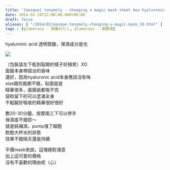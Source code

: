```yaml
---
title: '[masque] tonymoly - changing u magic mask sheet box hyaluronic acid'
date: 2014-02-19T22:00:00.000+08:00
draft: false
aliases: [ "/2014/02/masque-tonymoly-changing-u-magic-mask_19.html" ]
tags : [glamorous - 保養おたく, glamorous - 面膜魂]
---
```


hyaluronic acid 透明質酸，保濕成分是也  

[![](https://2.bp.blogspot.com/-bWZcD9oQj4A/XC4JAhCIs-I/AAAAAAAAD20/56_Sp1SbpKI9hYs_QSF295HvrPpBb0OPQCLcBGAs/s640/66.jpg)](https://2.bp.blogspot.com/-bWZcD9oQj4A/XC4JAhCIs-I/AAAAAAAAD20/56_Sp1SbpKI9hYs_QSF295HvrPpBb0OPQCLcBGAs/s1600/66.jpg)

（包裝袋左下乾到裂開的樣子好搞笑）XD  
面膜本身帶超淡的香味  
還好，因為hyaluronic acid本身應該沒有味  
size跟剪裁都不錯，貼面就是  
精華很多，面膜紙都吸不完  
袋粒留下的可以塗滿全身  
不黏膩好吸收的精華很好很好  
  
敷20-30分鐘，按摩兩三下可以停手  
保濕度不錯耶～  
就是純補濕，pump漲了細胞  
飲飽大杯水的狀態  
效果不錯隔天還是持續  
  
平價mask來說，這塊絕對滿意  
加上這可愛的價格  
沒有不喜歡的理由呢（心）